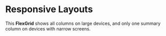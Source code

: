 Responsive Layouts
==================

This **FlexGrid** shows all columns on large devices, and only one summary 
column on devices with narrow screens.